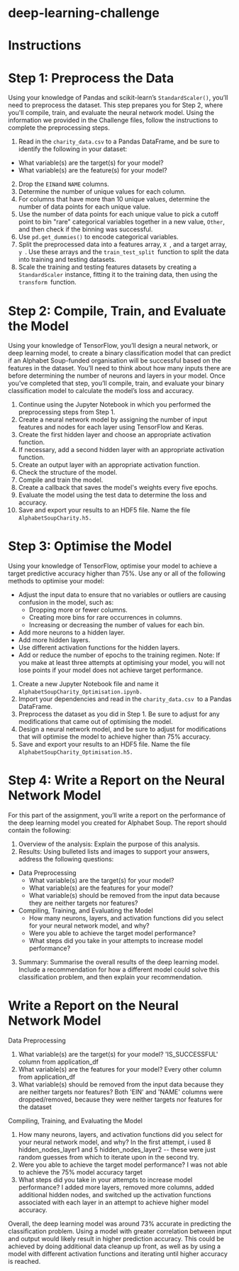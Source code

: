 # deep-learning-challenge
# Instructions

# Step 1: Preprocess the Data
Using your knowledge of Pandas and scikit-learn’s `StandardScaler()`, you’ll need to preprocess the dataset. This step prepares you for Step 2, where you'll compile, train, and evaluate the neural network model.
Using the information we provided in the Challenge files, follow the instructions to complete the preprocessing steps.
1. Read in the `charity_data.csv` to a Pandas DataFrame, and be sure to identify the following in your dataset:
- What variable(s) are the target(s) for your model?
- What variable(s) are the feature(s) for your model?
2. Drop the `EIN`and `NAME` columns.
3. Determine the number of unique values for each column.
4. For columns that have more than 10 unique values, determine the number of data points for each unique value.
5. Use the number of data points for each unique value to pick a cutoff point to bin "rare" categorical variables together in a new value, `Other`, and then check if the binning was successful.
6. Use `pd.get_dummies()` to encode categorical variables.
7. Split the preprocessed data into a features array, `X `, and a target array, `y `. Use these arrays and the `train_test_split `function to split the data into training and testing datasets.
8. Scale the training and testing features datasets by creating a `StandardScaler` instance, fitting it to the training data, then using the `transform `function.

# Step 2: Compile, Train, and Evaluate the Model
Using your knowledge of TensorFlow, you’ll design a neural network, or deep learning model, to create a binary classification model that can predict if an Alphabet Soup-funded organisation will be successful based on the features in the dataset. You’ll need to think about how many inputs there are before determining the number of neurons and layers in your model. Once you’ve completed that step, you’ll compile, train, and evaluate your binary classification model to calculate the model’s loss and accuracy.
1. Continue using the Jupyter Notebook in which you performed the preprocessing steps from Step 1.
2. Create a neural network model by assigning the number of input features and nodes for each layer using TensorFlow and Keras.
3. Create the first hidden layer and choose an appropriate activation function.
4. If necessary, add a second hidden layer with an appropriate activation function.
5. Create an output layer with an appropriate activation function.
6. Check the structure of the model.
7. Compile and train the model.
8. Create a callback that saves the model's weights every five epochs.
9. Evaluate the model using the test data to determine the loss and accuracy.
10. Save and export your results to an HDF5 file. Name the file `AlphabetSoupCharity.h5.`

# Step 3: Optimise the Model
Using your knowledge of TensorFlow, optimise your model to achieve a target predictive accuracy higher than 75%.
Use any or all of the following methods to optimise your model:
- Adjust the input data to ensure that no variables or outliers are causing confusion in the model, such as:
    - Dropping more or fewer columns.
    - Creating more bins for rare occurrences in columns.
    - Increasing or decreasing the number of values for each bin.
- Add more neurons to a hidden layer.
- Add more hidden layers.
- Use different activation functions for the hidden layers.
- Add or reduce the number of epochs to the training regimen.
Note: If you make at least three attempts at optimising your model, you will not lose points if your model does not achieve target performance.
1. Create a new Jupyter Notebook file and name it `AlphabetSoupCharity_Optimisation.ipynb.`
2. Import your dependencies and read in the `charity_data.csv `to a Pandas DataFrame.
3. Preprocess the dataset as you did in Step 1. Be sure to adjust for any modifications that came out of optimising the model.
4. Design a neural network model, and be sure to adjust for modifications that will optimise the model to achieve higher than 75% accuracy.
5. Save and export your results to an HDF5 file. Name the file `AlphabetSoupCharity_Optimisation.h5. `

# Step 4: Write a Report on the Neural Network Model
For this part of the assignment, you’ll write a report on the performance of the deep learning model you created for Alphabet Soup.
The report should contain the following:
1. Overview of the analysis: Explain the purpose of this analysis.
2. Results: Using bulleted lists and images to support your answers, address the following questions:
- Data Preprocessing
    - What variable(s) are the target(s) for your model?
    - What variable(s) are the features for your model?
    - What variable(s) should be removed from the input data because they are neither targets nor features?
- Compiling, Training, and Evaluating the Model
    - How many neurons, layers, and activation functions did you select for your neural network model, and why?
    - Were you able to achieve the target model performance?
    - What steps did you take in your attempts to increase model performance?
3. Summary: Summarise the overall results of the deep learning model. Include a recommendation for how a different model could solve this classification problem, and then explain your recommendation.

# Write a Report on the Neural Network Model
Data Preprocessing
1. What variable(s) are the target(s) for your model? 
'IS_SUCCESSFUL' column from application_df
2. What variable(s) are the features for your model?
Every other column from application_df
3. What variable(s) should be removed from the input data because they are neither targets nor features?
Both 'EIN' and 'NAME' columns were dropped/removed, because they were neither targets nor features for the dataset

Compiling, Training, and Evaluating the Model
1. How many neurons, layers, and activation functions did you select for your neural network model, and why?
In the first attempt, i used 8 hidden_nodes_layer1 and 5 hidden_nodes_layer2 -- these were just random guesses from which to iterate upon in the second try.
2. Were you able to achieve the target model performance?
I was not able to achieve the 75% model accuracy target
3. What steps did you take in your attempts to increase model performance?
I added more layers, removed more columns, added additional hidden nodes, and switched up the activation functions associated with each layer in an attempt to achieve higher model accuracy.

Overall, the deep learning model was around 73% accurate in predicting the classification problem. Using a model with greater correlation between input and output would likely result in higher prediction accuracy. This could be achieved by doing additional data cleanup up front, as well as by using a model with different activation functions and iterating until higher accuracy is reached.